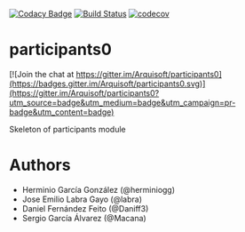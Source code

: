 [![Codacy Badge](https://api.codacy.com/project/badge/Grade/2f5e9b234d9b4cbd8669629c299990ad)](https://www.codacy.com/app/jelabra/participationSystem_i1a?utm_source=github.com&utm_medium=referral&utm_content=Arquisoft/participants0&utm_campaign=badger)
[![Build Status](https://travis-ci.org/Arquisoft/participationSystem_i1a.svg?branch=master)](https://travis-ci.org/Arquisoft/participationSystem_i1a)
[![codecov](https://codecov.io/gh/Arquisoft/participationSystem_i1a/branch/master/graph/badge.svg)](https://codecov.io/gh/Arquisoft/participationSystem_i1a)


# participants0

[![Join the chat at https://gitter.im/Arquisoft/participants0](https://badges.gitter.im/Arquisoft/participants0.svg)](https://gitter.im/Arquisoft/participants0?utm_source=badge&utm_medium=badge&utm_campaign=pr-badge&utm_content=badge)

Skeleton of participants module

# Authors

- Herminio García González (@herminiogg)
- Jose Emilio Labra Gayo (@labra)
- Daniel Fernández Feito (@Daniff3)
- Sergio García Álvarez (@Macana)
